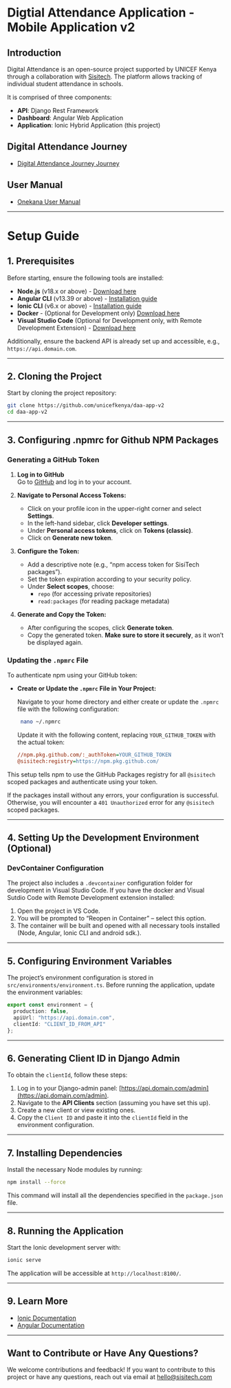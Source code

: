 # Digtial Attendance Application - Mobile Application v2

## Introduction

Digital Attendance is an open-source project supported by UNICEF Kenya through a collaboration with [Sisitech](https://sisitech.com). The platform allows tracking of individual student attendance in schools.

It is comprised of three components:
- **API**: Django Rest Framework
- **Dashboard**: Angular Web Application 
- **Application**: Ionic Hybrid Application (this project)

## Digital Attendance Journey
- [Digital Attendance Journey Journey](https://drive.google.com/file/d/17T3VT-howD86XOSYrExLVMXWiXTiXimD/view)

## User Manual
- [Onekana User Manual](https://sisitech.github.io/OnekanaDocs/)

---

# Setup Guide

## 1. Prerequisites

Before starting, ensure the following tools are installed:

- **Node.js** (v18.x or above) - [Download here](https://nodejs.org/en/download/)
- **Angular CLI** (v13.39 or above) - [Installation guide](https://angular.io/cli)
- **Ionic CLI** (v6.x or above) - [Installation guide](https://ionicframework.com/docs/cli)
- **Docker** - (Optional for Development only) [Download here](https://www.docker.com/get-started)
- **Visual Studio Code** (Optional for Development only, with Remote Development Extension) - [Download here](https://code.visualstudio.com/)

Additionally, ensure the backend API is already set up and accessible, e.g., `https://api.domain.com`.

---

## 2. Cloning the Project

Start by cloning the project repository:

```bash
git clone https://github.com/unicefkenya/daa-app-v2
cd daa-app-v2
```

---

## 3. Configuring .npmrc for Github NPM Packages

### Generating a GitHub Token

1. **Log in to GitHub**  
   Go to [GitHub](https://github.com) and log in to your account.

2. **Navigate to Personal Access Tokens:**
   - Click on your profile icon in the upper-right corner and select **Settings**.
   - In the left-hand sidebar, click **Developer settings**.
   - Under **Personal access tokens**, click on **Tokens (classic)**.
   - Click on **Generate new token**.

3. **Configure the Token:**
   - Add a descriptive note (e.g., “npm access token for SisiTech packages”).
   - Set the token expiration according to your security policy.
   - Under **Select scopes**, choose:
     - `repo` (for accessing private repositories)
     - `read:packages` (for reading package metadata)

4. **Generate and Copy the Token:**
   - After configuring the scopes, click **Generate token**.
   - Copy the generated token. **Make sure to store it securely**, as it won’t be displayed again.

### Updating the `.npmrc` File

To authenticate npm using your GitHub token:

- **Create or Update the `.npmrc` File in Your Project:**

   Navigate to your home directory and either create or update the `.npmrc` file with the following configuration:
   ```sh
    nano ~/.npmrc
   ```

   Update it with the following content, replacing `YOUR_GITHUB_TOKEN` with the actual token:
   ```ini
   //npm.pkg.github.com/:_authToken=YOUR_GITHUB_TOKEN
   @sisitech:registry=https://npm.pkg.github.com/
   ```

This setup tells npm to use the GitHub Packages registry for all `@sisitech` scoped packages and authenticate using your token.


If the packages install without any errors, your configuration is successful. Otherwise, you will encounter a `401 Unauthorized` error for any `@sisitech` scoped packages.

---

## 4. Setting Up the Development Environment (Optional)

### DevContainer Configuration

The project also includes a `.devcontainer` configuration folder for development in Visual Studio Code. If you have the docker and Visual Sutdio Code with Remote Development extension installed:

1. Open the project in VS Code.
2. You will be prompted to “Reopen in Container” – select this option.
3. The container will be built and opened with all necessary tools installed (Node, Angular, Ionic CLI and android sdk.).
---

## 5. Configuring Environment Variables

The project’s environment configuration is stored in `src/environments/environment.ts`. Before running the application, update the environment variables:

```typescript
export const environment = {
  production: false,
  apiUrl: "https://api.domain.com",
  clientId: "CLIENT_ID_FROM_API"
};
```
---

## 6. Generating Client ID in Django Admin

To obtain the `clientId`, follow these steps:

1. Log in to your Django-admin panel: [https://api.domain.com/admin](https://api.domain.com/admin).
2. Navigate to the **API Clients** section (assuming you have set this up).
3. Create a new client or view existing ones.
4. Copy the `Client ID` and paste it into the `clientId` field in the environment configuration.

---

## 7. Installing Dependencies

Install the necessary Node modules by running:

```bash
npm install --force
```

This command will install all the dependencies specified in the `package.json` file.

---

## 8. Running the Application

Start the Ionic development server with:

```bash
ionic serve
```

The application will be accessible at `http://localhost:8100/`.

---

## 9. Learn More
- [Ionic Documentation](https://ionicframework.com/docs)
- [Angular Documentation](https://angular.io/docs)

---


##  Want to Contribute or Have Any Questions?
We welcome contributions and feedback! If you want to contribute to this project or have any questions, reach out via email at hello@sisitech.com
